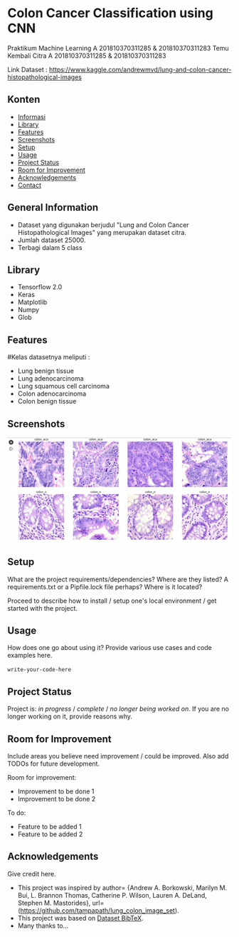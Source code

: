 # Colon Cancer Classification using CNN

Praktikum Machine Learning A 201810370311285 & 201810370311283
Temu Kembali Citra A 201810370311285 & 201810370311283

Link Dataset : https://www.kaggle.com/andrewmvd/lung-and-colon-cancer-histopathological-images


## Konten
* [Informasi](#general-information)
* [Library](#technologies-used)
* [Features](#features)
* [Screenshots](#screenshots)
* [Setup](#setup)
* [Usage](#usage)
* [Project Status](#project-status)
* [Room for Improvement](#room-for-improvement)
* [Acknowledgements](#acknowledgements)
* [Contact](#contact)
<!-- * [License](#license) -->


## General Information
- Dataset yang digunakan berjudul "Lung and Colon Cancer Histopathological Images" yang merupakan dataset citra.
- Jumlah dataset 25000.
- Terbagi dalam 5 class

<!-- You don't have to answer all the questions - just the ones relevant to your project. -->


## Library
- Tensorflow 2.0
- Keras
- Matplotlib
- Numpy
- Glob


## Features
#Kelas datasetnya meliputi : 
- Lung benign tissue
- Lung adenocarcinoma
- Lung squamous cell carcinoma
- Colon adenocarcinoma
- Colon benign tissue


## Screenshots
![Example screenshot](./img/sscolon.png)
<!-- If you have screenshots you'd like to share, include them here. -->


## Setup
What are the project requirements/dependencies? Where are they listed? A requirements.txt or a Pipfile.lock file perhaps? Where is it located?

Proceed to describe how to install / setup one's local environment / get started with the project.


## Usage
How does one go about using it?
Provide various use cases and code examples here.

`write-your-code-here`


## Project Status
Project is: _in progress_ / _complete_ / _no longer being worked on_. If you are no longer working on it, provide reasons why.


## Room for Improvement
Include areas you believe need improvement / could be improved. Also add TODOs for future development.

Room for improvement:
- Improvement to be done 1
- Improvement to be done 2

To do:
- Feature to be added 1
- Feature to be added 2


## Acknowledgements
Give credit here.
- This project was inspired by author= {Andrew A. Borkowski, Marilyn M. Bui, L. Brannon Thomas, Catherine P. Wilson, Lauren A. DeLand, Stephen M. Mastorides},
url= (https://github.com/tampapath/lung_colon_image_set).
- This project was based on [Dataset BibTeX](https://github.com/tampapath/lung_colon_image_set).
- Many thanks to...





<!-- Optional -->
<!-- ## License -->
<!-- This project is open source and available under the [... License](). -->

<!-- You don't have to include all sections - just the one's relevant to your project -->
